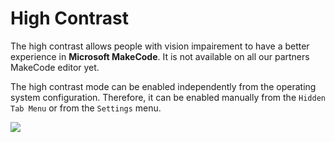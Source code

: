 # High Contrast

The high contrast allows people with vision impairement to have a better experience in **Microsoft MakeCode**. It is not available on all our partners MakeCode editor yet.

The high contrast mode can be enabled independently from the operating system configuration. Therefore, it can be enabled manually from the ``Hidden Tab Menu`` or from the ``Settings`` menu.

![](/static/images/accessibility-highcontrast.png)